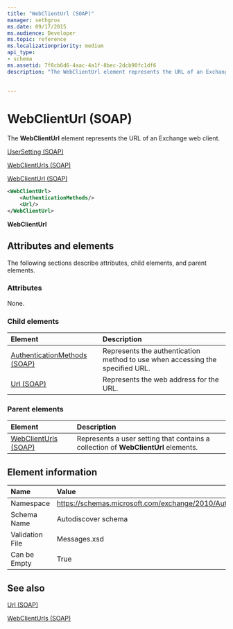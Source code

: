```yaml
---
title: "WebClientUrl (SOAP)"
manager: sethgros
ms.date: 09/17/2015
ms.audience: Developer
ms.topic: reference
ms.localizationpriority: medium
api_type:
- schema
ms.assetid: 7f8cb6d6-4aac-4a1f-8bec-2dcb90fc1df6
description: "The WebClientUrl element represents the URL of an Exchange web client."
 
 
---
```


# WebClientUrl (SOAP)

The **WebClientUrl** element represents the URL of an Exchange web client. 
  
[UserSetting (SOAP)](usersetting-soap.md)
  
[WebClientUrls (SOAP)](webclienturls-soap.md)
  
[WebClientUrl (SOAP)](webclienturl-soap.md)
  
```XML
<WebClientUrl>
    <AuthenticationMethods/>
    <Url/>
</WebClientUrl>
```

 **WebClientUrl**
## Attributes and elements

The following sections describe attributes, child elements, and parent elements.
  
### Attributes

None.
  
### Child elements

|**Element**|**Description**|
|:-----|:-----|
|[AuthenticationMethods (SOAP)](authenticationmethods-soap.md) <br/> |Represents the authentication method to use when accessing the specified URL.  <br/> |
|[Url (SOAP)](url-soap.md) <br/> |Represents the web address for the URL.  <br/> |
   
### Parent elements

|**Element**|**Description**|
|:-----|:-----|
|[WebClientUrls (SOAP)](webclienturls-soap.md) <br/> |Represents a user setting that contains a collection of **WebClientUrl** elements.  <br/> |
   
## Element information

|**Name**|**Value**|
|:-----|:-----|
|Namespace  <br/> |https://schemas.microsoft.com/exchange/2010/Autodiscover  <br/> |
|Schema Name  <br/> |Autodiscover schema  <br/> |
|Validation File  <br/> |Messages.xsd  <br/> |
|Can be Empty  <br/> |True  <br/> |
   
## See also



[Url (SOAP)](url-soap.md)
  
[WebClientUrls (SOAP)](webclienturls-soap.md)

